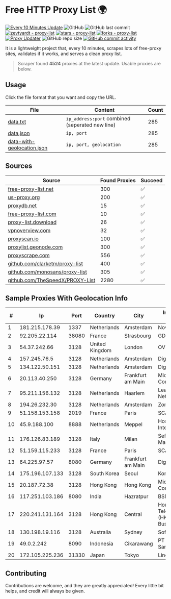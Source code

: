 
# Free HTTP Proxy List 🌍

[![Every 10 Minutes Update](https://github.com/mertguvencli/http-proxy-list/actions/workflows/main.yml/badge.svg?branch=main)](https://github.com/mertguvencli/http-proxy-list/actions/workflows/main.yml)
![GitHub](https://img.shields.io/github/license/mertguvencli/http-proxy-list)
![GitHub last commit](https://img.shields.io/github/last-commit/mertguvencli/http-proxy-list)
[![zevtyardt - proxy-list](https://img.shields.io/static/v1?label=zevtyardt&message=proxy-list&color=blue&logo=github)](https://github.com/zevtyardt/proxy-list "Go to GitHub repo")
[![stars - proxy-list](https://img.shields.io/github/stars/zevtyardt/proxy-list?style=social)](https://github.com/zevtyardt/proxy-list)
[![forks - proxy-list](https://img.shields.io/github/forks/zevtyardt/proxy-list?style=social)](https://github.com/zevtyardt/proxy-list)
[![Proxy Updater](https://github.com/zevtyardt/proxy-list/workflows/Proxy%20Updater/badge.svg)](https://github.com/zevtyardt/proxy-list/actions?query=workflow:"Proxy+Updater")
![GitHub repo size](https://img.shields.io/github/repo-size/zevtyardt/proxy-list)
[![GitHub commit activity](https://img.shields.io/github/commit-activity/m/zevtyardt/proxy-list?logo=commits)](https://github.com/zevtyardt/proxy-list/commits/main)

It is a lightweight project that, every 10 minutes, scrapes lots of free-proxy sites, validates if it works, and serves a clean proxy list.

> Scraper found **4524** proxies at the latest update. Usable proxies are below.

## Usage

Click the file format that you want and copy the URL.

|File|Content|Count|
|----|-------|-----|
|[data.txt](https://raw.githubusercontent.com/mertguvencli/http-proxy-list/main/proxy-list/data.txt)|`ip_address:port` combined (seperated new line)|285|
|[data.json](https://raw.githubusercontent.com/mertguvencli/http-proxy-list/main/proxy-list/data.json)|`ip, port`|285|
|[data-with-geolocation.json](https://raw.githubusercontent.com/mertguvencli/http-proxy-list/main/proxy-list/data-with-geolocation.json)|`ip, port, geolocation`|285|

## Sources

|Source|Found Proxies|Succeed|
|------|-------------|-------|
|[free-proxy-list.net](https://free-proxy-list.net)|300|✅|
|[us-proxy.org](https://www.us-proxy.org)|200|✅|
|[proxydb.net](http://proxydb.net)|15|✅|
|[free-proxy-list.com](https://free-proxy-list.com/?page=&port=&type%5B%5D=http&type%5B%5D=https&up_time=0&search=Search)|10|✅|
|[proxy-list.download](https://www.proxy-list.download/HTTP)|26|✅|
|[vpnoverview.com](https://vpnoverview.com/privacy/anonymous-browsing/free-proxy-servers)|32|✅|
|[proxyscan.io](https://www.proxyscan.io)|100|✅|
|[proxylist.geonode.com](https://proxylist.geonode.com/api/proxy-list?limit=300&page=1&sort_by=lastChecked&sort_type=desc&protocols=http,https)|300|✅|
|[proxyscrape.com](https://api.proxyscrape.com/v2/?request=displayproxies&protocol=http&timeout=10000&country=all&ssl=all&anonymity=all)|556|✅|
|[github.com/clarketm/proxy-list](https://raw.githubusercontent.com/clarketm/proxy-list/master/proxy-list-raw.txt)|400|✅|
|[github.com/monosans/proxy-list](https://raw.githubusercontent.com/monosans/proxy-list/main/proxies/http.txt)|305|✅|
|[github.com/TheSpeedX/PROXY-List](https://raw.githubusercontent.com/TheSpeedX/PROXY-List/master/http.txt)|2280|✅|


## Sample Proxies With Geolocation Info

|#|Ip|Port|Country|City|Internet Service Provider|
|-|--|----|-------|----|-------------------------|
|1|181.215.178.39|1337|Netherlands|Amsterdam|NovoServe B.V.|
|2|92.205.22.114|38080|France|Strasbourg|GD MASS Network|
|3|54.37.242.66|3128|United Kingdom|London|OVH SAS|
|4|157.245.76.5|3128|Netherlands|Amsterdam|DigitalOcean, LLC|
|5|134.122.50.151|3128|Netherlands|Amsterdam|DigitalOcean, LLC|
|6|20.113.40.250|3128|Germany|Frankfurt am Main|Microsoft Corporation|
|7|95.211.156.132|3128|Netherlands|Haarlem|LeaseWeb Netherlands B.V.|
|8|194.26.232.30|3128|Netherlands|Amsterdam|Zomro B.V.|
|9|51.158.153.158|2019|France|Paris|SCALEWAY|
|10|45.9.188.100|8888|Netherlands|Meppel|Hostinger International Limited|
|11|176.126.83.189|3128|Italy|Milan|Seflow S.N.C. Di Marco Brame' & C.|
|12|51.159.115.233|3128|France|Paris|SCALEWAY|
|13|64.225.97.57|8080|Germany|Frankfurt am Main|DigitalOcean, LLC|
|14|175.196.107.133|3128|South Korea|Seoul|Korea Telecom|
|15|20.187.72.38|3128|Hong Kong|Hong Kong|Microsoft Corporation|
|16|117.251.103.186|8080|India|Hazratpur|BSNL Internet|
|17|220.241.131.164|3128|Hong Kong|Central|Hong Kong Telecommunications (HKT) Limited Business Internet|
|18|130.198.19.116|3128|Australia|Sydney|SoftLayer|
|19|49.0.2.242|8090|Indonesia|Cikarawang|PT Usaha Adi Sanggoro|
|20|172.105.225.236|31330|Japan|Tokyo|Linode, LLC|



## Contributing

Contributions are welcome, and they are greatly appreciated! Every
little bit helps, and credit will always be given.

